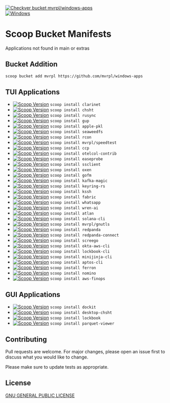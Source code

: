 [![Checkver bucket mvrpl/windows-apps](https://github.com/mvrpl/windows-apps/actions/workflows/scoop_checkver.yaml/badge.svg?branch=main)](https://github.com/mvrpl/windows-apps/actions/workflows/scoop_checkver.yaml)  
[![Windows](https://img.shields.io/badge/Windows-303030?style=flat&logo=data:image/svg+xml;base64,PHN2ZyB4bWxucz0iaHR0cDovL3d3dy53My5vcmcvMjAwMC9zdmciIHZpZXdCb3g9IjAgMCA0ODc1IDQ4NzUiPjxwYXRoIGZpbGw9IiMwMDc4ZDQiIGQ9Ik0wIDBoMjMxMXYyMzEwSDB6bTI1NjQgMGgyMzExdjIzMTBIMjU2NHpNMCAyNTY0aDIzMTF2MjMxMUgwem0yNTY0IDBoMjMxMXYyMzExSDI1NjQiLz48L3N2Zz4=&logoColor=white)](#)

# Scoop Bucket Manifests

Applications not found in main or extras

## Bucket Addition

```bash
scoop bucket add mvrpl https://github.com/mvrpl/windows-apps
```

## TUI Applications

- [![Scoop Version](https://img.shields.io/badge/dynamic/json?url=https%3A%2F%2Fraw.githubusercontent.com%2Fmvrpl%2Fwindows-apps%2Frefs%2Fheads%2Fmain%2Fbucket%2Fclarinet.json&query=%24.version&style=flat&label=clarinet&color=%23012456)](https://github.com/mvrpl/windows-apps/blob/main/bucket/clarinet.json) `scoop install clarinet`
- [![Scoop Version](https://img.shields.io/badge/dynamic/json?url=https%3A%2F%2Fraw.githubusercontent.com%2Fmvrpl%2Fwindows-apps%2Frefs%2Fheads%2Fmain%2Fbucket%2Fchsht.json&query=%24.version&style=flat&label=chsht&color=%23012456)](https://github.com/mvrpl/windows-apps/blob/main/bucket/chsht.json) `scoop install chsht`
- [![Scoop Version](https://img.shields.io/badge/dynamic/json?url=https%3A%2F%2Fraw.githubusercontent.com%2Fmvrpl%2Fwindows-apps%2Frefs%2Fheads%2Fmain%2Fbucket%2Frusync.json&query=%24.version&style=flat&label=rusync&color=%23012456)](https://github.com/mvrpl/windows-apps/blob/main/bucket/rusync.json) `scoop install rusync`
- [![Scoop Version](https://img.shields.io/badge/dynamic/json?url=https%3A%2F%2Fraw.githubusercontent.com%2Fmvrpl%2Fwindows-apps%2Frefs%2Fheads%2Fmain%2Fbucket%2Fgup.json&query=%24.version&style=flat&label=gup&color=%23012456)](https://github.com/mvrpl/windows-apps/blob/main/bucket/gup.json) `scoop install gup`
- [![Scoop Version](https://img.shields.io/badge/dynamic/json?url=https%3A%2F%2Fraw.githubusercontent.com%2Fmvrpl%2Fwindows-apps%2Frefs%2Fheads%2Fmain%2Fbucket%2Fapple-pkl.json&query=%24.version&style=flat&label=apple-pkl&color=%23012456)](https://github.com/mvrpl/windows-apps/blob/main/bucket/apple-pkl.json) `scoop install apple-pkl`
- [![Scoop Version](https://img.shields.io/badge/dynamic/json?url=https%3A%2F%2Fraw.githubusercontent.com%2Fmvrpl%2Fwindows-apps%2Frefs%2Fheads%2Fmain%2Fbucket%2Fseaweedfs.json&query=%24.version&style=flat&label=seaweedfs&color=%23012456)](https://github.com/mvrpl/windows-apps/blob/main/bucket/seaweedfs.json) `scoop install seaweedfs`
- [![Scoop Version](https://img.shields.io/badge/dynamic/json?url=https%3A%2F%2Fraw.githubusercontent.com%2Fmvrpl%2Fwindows-apps%2Frefs%2Fheads%2Fmain%2Fbucket%2Frcon.json&query=%24.version&style=flat&label=rcon&color=%23012456)](https://github.com/mvrpl/windows-apps/blob/main/bucket/rcon.json) `scoop install rcon`
- [![Scoop Version](https://img.shields.io/badge/dynamic/json?url=https%3A%2F%2Fraw.githubusercontent.com%2Fmvrpl%2Fwindows-apps%2Frefs%2Fheads%2Fmain%2Fbucket%2Fspeedtest.json&query=%24.version&style=flat&label=speedtest&color=%23012456)](https://github.com/mvrpl/windows-apps/blob/main/bucket/speedtest.json) `scoop install mvrpl/speedtest`
- [![Scoop Version](https://img.shields.io/badge/dynamic/json?url=https%3A%2F%2Fraw.githubusercontent.com%2Fmvrpl%2Fwindows-apps%2Frefs%2Fheads%2Fmain%2Fbucket%2Fccp.json&query=%24.version&style=flat&label=ccp&color=%23012456)](https://github.com/mvrpl/windows-apps/blob/main/bucket/ccp.json) `scoop install ccp`
- [![Scoop Version](https://img.shields.io/badge/dynamic/json?url=https%3A%2F%2Fraw.githubusercontent.com%2Fmvrpl%2Fwindows-apps%2Frefs%2Fheads%2Fmain%2Fbucket%2Fotelcol-contrib.json&query=%24.version&style=flat&label=otelcol-contrib&color=%23012456)](https://github.com/mvrpl/windows-apps/blob/main/bucket/otelcol-contrib.json) `scoop install otelcol-contrib`
- [![Scoop Version](https://img.shields.io/badge/dynamic/json?url=https%3A%2F%2Fraw.githubusercontent.com%2Fmvrpl%2Fwindows-apps%2Frefs%2Fheads%2Fmain%2Fbucket%2Feaseprobe.json&query=%24.version&style=flat&label=easeprobe&color=%23012456)](https://github.com/mvrpl/windows-apps/blob/main/bucket/easeprobe.json) `scoop install easeprobe`
- [![Scoop Version](https://img.shields.io/badge/dynamic/json?url=https%3A%2F%2Fraw.githubusercontent.com%2Fmvrpl%2Fwindows-apps%2Frefs%2Fheads%2Fmain%2Fbucket%2Fssclient.json&query=%24.version&style=flat&label=ssclient&color=%23012456)](https://github.com/mvrpl/windows-apps/blob/main/bucket/ssclient.json) `scoop install ssclient`
- [![Scoop Version](https://img.shields.io/badge/dynamic/json?url=https%3A%2F%2Fraw.githubusercontent.com%2Fmvrpl%2Fwindows-apps%2Frefs%2Fheads%2Fmain%2Fbucket%2Foxen.json&query=%24.version&style=flat&label=oxen&color=%23012456)](https://github.com/mvrpl/windows-apps/blob/main/bucket/oxen.json) `scoop install oxen`
- [![Scoop Version](https://img.shields.io/badge/dynamic/json?url=https%3A%2F%2Fraw.githubusercontent.com%2Fmvrpl%2Fwindows-apps%2Frefs%2Fheads%2Fmain%2Fbucket%2Fgofm.json&query=%24.version&style=flat&label=gofm&color=%23012456)](https://github.com/mvrpl/windows-apps/blob/main/bucket/gofm.json) `scoop install gofm`
- [![Scoop Version](https://img.shields.io/badge/dynamic/json?url=https%3A%2F%2Fraw.githubusercontent.com%2Fmvrpl%2Fwindows-apps%2Frefs%2Fheads%2Fmain%2Fbucket%2Fkafka-magic.json&query=%24.version&style=flat&label=kafka-magic&color=%23012456)](https://github.com/mvrpl/windows-apps/blob/main/bucket/kafka-magic.json) `scoop install kafka-magic`
- [![Scoop Version](https://img.shields.io/badge/dynamic/json?url=https%3A%2F%2Fraw.githubusercontent.com%2Fmvrpl%2Fwindows-apps%2Frefs%2Fheads%2Fmain%2Fbucket%2Fkeyring-rs.json&query=%24.version&style=flat&label=keyring-rs&color=%23012456)](https://github.com/mvrpl/windows-apps/blob/main/bucket/keyring-rs.json) `scoop install keyring-rs`
- [![Scoop Version](https://img.shields.io/badge/dynamic/json?url=https%3A%2F%2Fraw.githubusercontent.com%2Fmvrpl%2Fwindows-apps%2Frefs%2Fheads%2Fmain%2Fbucket%2Fkssh.json&query=%24.version&style=flat&label=kssh&color=%23012456)](https://github.com/mvrpl/windows-apps/blob/main/bucket/kssh.json) `scoop install kssh`
- [![Scoop Version](https://img.shields.io/badge/dynamic/json?url=https%3A%2F%2Fraw.githubusercontent.com%2Fmvrpl%2Fwindows-apps%2Frefs%2Fheads%2Fmain%2Fbucket%2Ffabric.json&query=%24.version&style=flat&label=fabric&color=%23012456)](https://github.com/mvrpl/windows-apps/blob/main/bucket/fabric.json) `scoop install fabric`
- [![Scoop Version](https://img.shields.io/badge/dynamic/json?url=https%3A%2F%2Fraw.githubusercontent.com%2Fmvrpl%2Fwindows-apps%2Frefs%2Fheads%2Fmain%2Fbucket%2Fwhatsapp.json&query=%24.version&style=flat&label=whatsapp&color=%23012456)](https://github.com/mvrpl/windows-apps/blob/main/bucket/whatsapp.json) `scoop install whatsapp`
- [![Scoop Version](https://img.shields.io/badge/dynamic/json?url=https%3A%2F%2Fraw.githubusercontent.com%2Fmvrpl%2Fwindows-apps%2Frefs%2Fheads%2Fmain%2Fbucket%2Fwren-ai.json&query=%24.version&style=flat&label=wren-ai&color=%23012456)](https://github.com/mvrpl/windows-apps/blob/main/bucket/wren-ai.json) `scoop install wren-ai`
- [![Scoop Version](https://img.shields.io/badge/dynamic/json?url=https%3A%2F%2Fraw.githubusercontent.com%2Fmvrpl%2Fwindows-apps%2Frefs%2Fheads%2Fmain%2Fbucket%2Fatlan.json&query=%24.version&style=flat&label=atlan&color=%23012456)](https://github.com/mvrpl/windows-apps/blob/main/bucket/atlan.json) `scoop install atlan`
- [![Scoop Version](https://img.shields.io/badge/dynamic/json?url=https%3A%2F%2Fraw.githubusercontent.com%2Fmvrpl%2Fwindows-apps%2Frefs%2Fheads%2Fmain%2Fbucket%2Fsolana-cli.json&query=%24.version&style=flat&label=solana-cli&color=%23012456)](https://github.com/mvrpl/windows-apps/blob/main/bucket/solana-cli.json) `scoop install solana-cli`
- [![Scoop Version](https://img.shields.io/badge/dynamic/json?url=https%3A%2F%2Fraw.githubusercontent.com%2Fmvrpl%2Fwindows-apps%2Frefs%2Fheads%2Fmain%2Fbucket%2Fgnutls.json&query=%24.version&style=flat&label=gnutls&color=%23012456)](https://github.com/mvrpl/windows-apps/blob/main/bucket/gnutls.json) `scoop install mvrpl/gnutls`
- [![Scoop Version](https://img.shields.io/badge/dynamic/json?url=https%3A%2F%2Fraw.githubusercontent.com%2Fmvrpl%2Fwindows-apps%2Frefs%2Fheads%2Fmain%2Fbucket%2Fredpanda.json&query=%24.version&style=flat&label=redpanda&color=%23012456)](https://github.com/mvrpl/windows-apps/blob/main/bucket/redpanda.json) `scoop install redpanda`
- [![Scoop Version](https://img.shields.io/badge/dynamic/json?url=https%3A%2F%2Fraw.githubusercontent.com%2Fmvrpl%2Fwindows-apps%2Frefs%2Fheads%2Fmain%2Fbucket%2Fredpanda-connect.json&query=%24.version&style=flat&label=redpanda-connect&color=%23012456)](https://github.com/mvrpl/windows-apps/blob/main/bucket/redpanda-connect.json) `scoop install redpanda-connect`
- [![Scoop Version](https://img.shields.io/badge/dynamic/json?url=https%3A%2F%2Fraw.githubusercontent.com%2Fmvrpl%2Fwindows-apps%2Frefs%2Fheads%2Fmain%2Fbucket%2Fscreego.json&query=%24.version&style=flat&label=screego&color=%23012456)](https://github.com/mvrpl/windows-apps/blob/main/bucket/screego.json) `scoop install screego`
- [![Scoop Version](https://img.shields.io/badge/dynamic/json?url=https%3A%2F%2Fraw.githubusercontent.com%2Fmvrpl%2Fwindows-apps%2Frefs%2Fheads%2Fmain%2Fbucket%2Fokta-aws-cli.json&query=%24.version&style=flat&label=okta-aws-cli&color=%23012456)](https://github.com/mvrpl/windows-apps/blob/main/bucket/okta-aws-cli.json) `scoop install okta-aws-cli`
- [![Scoop Version](https://img.shields.io/badge/dynamic/json?url=https%3A%2F%2Fraw.githubusercontent.com%2Fmvrpl%2Fwindows-apps%2Frefs%2Fheads%2Fmain%2Fbucket%2Flockbook-cli.json&query=%24.version&style=flat&label=lockbook-cli&color=%23012456)](https://github.com/mvrpl/windows-apps/blob/main/bucket/lockbook-cli.json) `scoop install lockbook-cli`
- [![Scoop Version](https://img.shields.io/badge/dynamic/json?url=https%3A%2F%2Fraw.githubusercontent.com%2Fmvrpl%2Fwindows-apps%2Frefs%2Fheads%2Fmain%2Fbucket%2Fminijinja-cli.json&query=%24.version&style=flat&label=minijinja-cli&color=%23012456)](https://github.com/mvrpl/windows-apps/blob/main/bucket/minijinja-cli.json) `scoop install minijinja-cli`
- [![Scoop Version](https://img.shields.io/badge/dynamic/json?url=https%3A%2F%2Fraw.githubusercontent.com%2Fmvrpl%2Fwindows-apps%2Frefs%2Fheads%2Fmain%2Fbucket%2Faptos-cli.json&query=%24.version&style=flat&label=aptos-cli&color=%23012456)](https://github.com/mvrpl/windows-apps/blob/main/bucket/aptos-cli.json) `scoop install aptos-cli`
- [![Scoop Version](https://img.shields.io/badge/dynamic/json?url=https%3A%2F%2Fraw.githubusercontent.com%2Fmvrpl%2Fwindows-apps%2Frefs%2Fheads%2Fmain%2Fbucket%2Fferron.json&query=%24.version&style=flat&label=ferron&color=%23012456)](https://github.com/mvrpl/windows-apps/blob/main/bucket/ferron.json) `scoop install ferron`
- [![Scoop Version](https://img.shields.io/badge/dynamic/json?url=https%3A%2F%2Fraw.githubusercontent.com%2Fmvrpl%2Fwindows-apps%2Frefs%2Fheads%2Fmain%2Fbucket%2Fnomino.json&query=%24.version&style=flat&label=nomino&color=%23012456)](https://github.com/mvrpl/windows-apps/blob/main/bucket/nomino.json) `scoop install nomino`
- [![Scoop Version](https://img.shields.io/badge/dynamic/json?url=https%3A%2F%2Fraw.githubusercontent.com%2Fmvrpl%2Fwindows-apps%2Frefs%2Fheads%2Fmain%2Fbucket%2Faws-finops.json&query=%24.version&style=flat&label=aws-finops&color=%23012456)](https://github.com/mvrpl/windows-apps/blob/main/bucket/aws-finops.json) `scoop install aws-finops`

## GUI Applications

- [![Scoop Version](https://img.shields.io/badge/dynamic/json?url=https%3A%2F%2Fraw.githubusercontent.com%2Fmvrpl%2Fwindows-apps%2Frefs%2Fheads%2Fmain%2Fbucket%2Fdockit.json&query=%24.version&style=flat&label=dockit&color=%23012456)](https://github.com/mvrpl/windows-apps/blob/main/bucket/dockit.json) `scoop install dockit`
- [![Scoop Version](https://img.shields.io/badge/dynamic/json?url=https%3A%2F%2Fraw.githubusercontent.com%2Fmvrpl%2Fwindows-apps%2Frefs%2Fheads%2Fmain%2Fbucket%2Fdesktop-chsht.json&query=%24.version&style=flat&label=desktop-chsht&color=%23012456)](https://github.com/mvrpl/windows-apps/blob/main/bucket/desktop-chsht.json) `scoop install desktop-chsht`
- [![Scoop Version](https://img.shields.io/badge/dynamic/json?url=https%3A%2F%2Fraw.githubusercontent.com%2Fmvrpl%2Fwindows-apps%2Frefs%2Fheads%2Fmain%2Fbucket%2Flockbook.json&query=%24.version&style=flat&label=lockbook&color=%23012456)](https://github.com/mvrpl/windows-apps/blob/main/bucket/lockbook.json) `scoop install lockbook`
- [![Scoop Version](https://img.shields.io/badge/dynamic/json?url=https%3A%2F%2Fraw.githubusercontent.com%2Fmvrpl%2Fwindows-apps%2Frefs%2Fheads%2Fmain%2Fbucket%2Fparquet-viewer.json&query=%24.version&style=flat&label=parquet-viewer&color=%23012456)](https://github.com/mvrpl/windows-apps/blob/main/bucket/parquet-viewer.json) `scoop install parquet-viewer`

## Contributing

Pull requests are welcome. For major changes, please open an issue first
to discuss what you would like to change.

Please make sure to update tests as appropriate.

## License

[GNU GENERAL PUBLIC LICENSE](https://github.com/mvrpl/windows-apps/blob/main/bucket/LICENSE)
